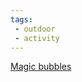 ```yaml
---
tags:
 - outdoor
 - activity
---
```


[Magic bubbles](https://www.facebook.com/reel/1024928955329288)